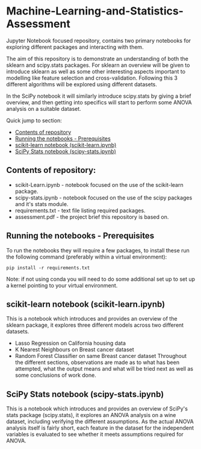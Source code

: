 # Machine-Learning-and-Statistics-Assessment

Jupyter Notebook focused repository, contains two primary notebooks for exploring different packages and interacting with them.

The aim of this repository is to demonstrate an understanding of both the sklearn and scipy.stats packages.
For sklearn an overview will be given to introduce sklearn as well as some other interesting aspects important to modelling like feature selection and cross-validation. Following this 3 different algorithms will be explored using different datasets.

In the SciPy notebook it will similarly introduce scipy.stats by giving a brief overview, and then getting into specifics will start to perform some ANOVA analysis on a suitable dataset.

Quick jump to section:
* [Contents of repository](#contents-of-repository)
* [Running the notebooks - Prerequisites](#running-the-notebooks---prerequisites)
* [scikit-learn notebook (scikit-learn.ipynb)](#scikit-learn-notebook--scikit-learn.ipynb-)
* [SciPy Stats notebook (scipy-stats.ipynb)](#scipy-stats-notebook--scipy-stats.ipynb-)

## Contents of repository:
* scikit-Learn.ipynb - notebook focused on the use of the scikit-learn package.
* scipy-stats.ipynb - notebook focused on the use of the scipy packages and it's stats module.
* requirements.txt - text file listing required packages.
* assessment.pdf - the project brief this repository is based on.

## Running the notebooks - Prerequisites
To run the notebooks they will require a few packages, to install these run the following command (preferably within a virtual environment):
 ```
 pip install -r requirements.txt
 ```
 Note: if not using conda you will need to do some additional set up to set up a kernel pointing to your virtual environment.
 
 ## scikit-learn notebook (scikit-learn.ipynb)
 This is a notebook which introduces and provides an overview of the sklearn package, it explores three different models across two different datasets.
 * Lasso Regression on California housing data
 * K Nearest Neighbours on Breast cancer dataset
 * Random Forest Classifier on same Breast cancer dataset
Throughout the different sections, observations are made as to what has been attempted, what the output means and what will be tried next as well as some conclusions of work done.

## SciPy Stats notebook (scipy-stats.ipynb)
This is a notebook which introduces and provides an overview of SciPy's stats package (scipy.stats), it explores an ANOVA analysis on a wine dataset, including verifying the different assumptions.
As the actual ANOVA analysis itself is fairly short, each feature in the dataset for the independent variables is evaluated to see whether it meets assumptions required for ANOVA.

 
 
